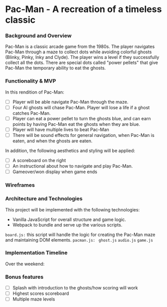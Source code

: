 # Pac-Man - A recreation of a timeless classic

### Background and Overview
Pac-Man is a classic arcade game from the 1980s. The player navigates Pac-Man through a maze to collect dots while avoiding colorful ghosts (Blinky, Pinky, Inky and Clyde). The player wins a level if they successfully collect all the dots. 
There are special dots called "power pellets" that give Pac-Man the temporary ability to eat the ghosts. 

### Functionality & MVP
In this rendition of Pac-Man: 
- [ ] Player will be able navigate Pac-Man through the maze. 
- [ ] Four AI ghosts will chase Pac-Man. Player will lose a life if a ghost catches Pac-Man.
- [ ] Player can eat a power pellet to turn the ghosts blue, and can earn points by having Pac-Man eat the ghosts when they are blue. 
- [ ] Player will have multiple lives to beat Pac-Man
- [ ] There will be sound effects for general navigation, when Pac-Man is eaten, and when the ghosts are eaten. 

In addition, the following aesthetics and styling will be applied: 
- [ ] A scoreboard on the right
- [ ] An instructional about how to navigate and play Pac-Man. 
- [ ] Gameover/won  display when game ends

### Wireframes

### Architecture and Technologies
This project will be implemented with the following technologies:
* Vanilla JavaScript for overall structure and game logic.
* Webpack to bundle and serve up the various scripts.

`board.js:` this script will handle the logic for creating the Pac-Man maze and maintaining DOM elements.
`pacman.js: `
`ghost.js`
`audio.js`
`game.js`

### Implementation Timeline
Over the weekend:

 
### Bonus features
- [ ] Splash with introduction to the ghosts/how scoring will work 
- [ ] Highest scores scoreboard 
- [ ] Multiple maze levels
